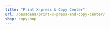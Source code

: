 ```yaml
---
title: "Print X-press & Copy Center"
url: /pasadena/print-x-press-and-copy-center/
shop: copyshop
---
```

